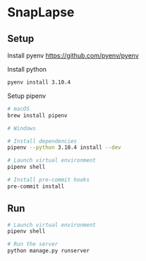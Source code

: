 # SnapLapse

## Setup
Install pyenv
https://github.com/pyenv/pyenv

Install python
```sh
pyenv install 3.10.4
```

Setup pipenv
```sh
# macOS
brew install pipenv

# Windows

# Install dependencies
pipenv --python 3.10.4 install --dev

# Launch virtual environment
pipenv shell

# Install pre-commit hooks
pre-commit install
```

## Run
```sh
# Launch virtual environment
pipenv shell

# Run the server
python manage.py runserver
```
